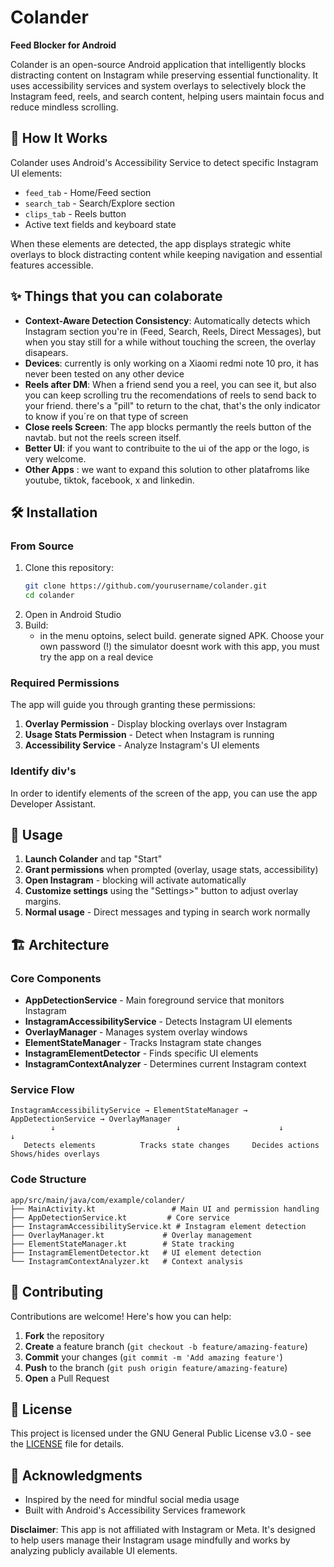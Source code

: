 # Colander

**Feed Blocker for Android**

Colander is an open-source Android application that intelligently blocks distracting content on Instagram while preserving essential functionality. It uses accessibility services and system overlays to selectively block the Instagram feed, reels, and search content, helping users maintain focus and reduce mindless scrolling.

## 🚀 How It Works

Colander uses Android's Accessibility Service to detect specific Instagram UI elements:
- `feed_tab` - Home/Feed section
- `search_tab` - Search/Explore section  
- `clips_tab` - Reels button
- Active text fields and keyboard state

When these elements are detected, the app displays strategic white overlays to block distracting content while keeping navigation and essential features accessible.


## ✨ Things that you can colaborate

- **Context-Aware Detection Consistency**: Automatically detects which Instagram section you're in (Feed, Search, Reels, Direct Messages), but when you stay still for a while without touching the screen, the overlay disapears.
- **Devices**: currently is only working on a Xiaomi redmi note 10 pro, it has never been tested on any other device
- **Reels after DM**: When a friend send you a reel, you can see it, but also you can keep scrolling tru the recomendations of reels to send back to your friend. there's a "pill" to return to the chat, that's the only indicator to know if you´re on that type of screen
- **Close reels Screen**: The app blocks permantly the reels button of the navtab. but not the reels screen itself.
- **Better UI**: if you want to contribuite to the ui of the app or the logo, is very welcome. 
- **Other Apps** : we want to expand this solution to other platafroms like youtube, tiktok, facebook, x and linkedin. 


## 🛠️ Installation


### From Source
1. Clone this repository:
   ```bash
   git clone https://github.com/yourusername/colander.git
   cd colander
   ```
2. Open in Android Studio
3. Build:
   - in the menu optoins, select build. generate signed APK. Choose your own password
(!) the simulator doesnt work with this app, you must try the app on a real device

### Required Permissions
The app will guide you through granting these permissions:

1. **Overlay Permission** - Display blocking overlays over Instagram
2. **Usage Stats Permission** - Detect when Instagram is running  
3. **Accessibility Service** - Analyze Instagram's UI elements

### Identify div's

In order to identify elements of the screen of the app, you can use the app Developer Assistant. 

## 📖 Usage

1. **Launch Colander** and tap "Start"
2. **Grant permissions** when prompted (overlay, usage stats, accessibility)
3. **Open Instagram** - blocking will activate automatically
4. **Customize settings** using the "Settings>" button to adjust overlay margins. 
5. **Normal usage** - Direct messages and typing in search work normally


## 🏗️ Architecture

### Core Components

- **AppDetectionService** - Main foreground service that monitors Instagram
- **InstagramAccessibilityService** - Detects Instagram UI elements
- **OverlayManager** - Manages system overlay windows
- **ElementStateManager** - Tracks Instagram state changes
- **InstagramElementDetector** - Finds specific UI elements
- **InstagramContextAnalyzer** - Determines current Instagram context

### Service Flow

```
InstagramAccessibilityService → ElementStateManager → AppDetectionService → OverlayManager
         ↓                           ↓                      ↓                    ↓
   Detects elements          Tracks state changes     Decides actions      Shows/hides overlays
```


### Code Structure
```
app/src/main/java/com/example/colander/
├── MainActivity.kt                 # Main UI and permission handling
├── AppDetectionService.kt         # Core service
├── InstagramAccessibilityService.kt # Instagram element detection
├── OverlayManager.kt             # Overlay management
├── ElementStateManager.kt        # State tracking
├── InstagramElementDetector.kt   # UI element detection
└── InstagramContextAnalyzer.kt   # Context analysis
```

## 🤝 Contributing

Contributions are welcome! Here's how you can help:

1. **Fork** the repository
2. **Create** a feature branch (`git checkout -b feature/amazing-feature`)
3. **Commit** your changes (`git commit -m 'Add amazing feature'`)
4. **Push** to the branch (`git push origin feature/amazing-feature`)
5. **Open** a Pull Request

## 📄 License

This project is licensed under the GNU General Public License v3.0 - see the [LICENSE](LICENSE) file for details.

## 🙏 Acknowledgments

- Inspired by the need for mindful social media usage
- Built with Android's Accessibility Services framework

**Disclaimer**: This app is not affiliated with Instagram or Meta. It's designed to help users manage their Instagram usage mindfully and works by analyzing publicly available UI elements.
